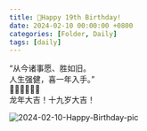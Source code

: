 ```yaml
---
title: 🎂Happy 19th Birthday!
date: 2024-02-10 00:00:00 +0800
categories: [Folder, Daily]
tags: [daily]
---
```


“从今诸事愿、胜如旧。  
人生强健，喜一年入手。”  
🧨🧨🧧🧧🎊🎊  
龙年大吉！十九岁大吉！  

![2024-02-10-Happy-Birthday-pic](https://github.com/ChanHsing1972/ChanHsing1972.github.io/blob/main/assets/2024-02-10-Happy-Birthday-pic.jpg)
